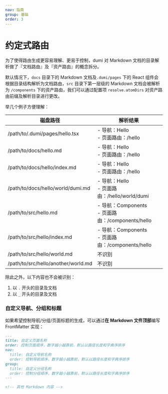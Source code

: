 ```yaml
---
nav: 指南
group: 基础
order: 3
---
```


# 约定式路由

为了使得路由生成更容易理解、更易于控制，dumi 对 Markdown 文档的目录解析做了『文档路由』及『资产路由』的概念拆分。

默认情况下，`docs` 目录下的 Markdown 文档及`.dumi/pages` 下的 React 组件会根据目录结构解析为文档路由，`src` 目录下第一层级的 Markdown 文档会被解析为 `/components` 下的资产路由，我们可以通过配置项 `resolve.atomDirs` 对资产路由前缀及解析目录进行更改。

举几个例子方便理解：

| 磁盘路径                            | 解析结果                                            |
| ----------------------------------- | --------------------------------------------------- |
| /path/to/.dumi/pages/hello.tsx      | - 导航：Hello<br>- 页面路由：/hello                 |
| /path/to/docs/hello.md              | - 导航：Hello<br>- 页面路由：/hello                 |
| /path/to/docs/hello/index.md        | - 导航：Hello<br>- 页面路由：/hello                 |
| /path/to/docs/hello/world/dumi.md   | - 导航：Hello<br>- 页面路由：/hello/world/dumi      |
| /path/to/src/hello.md               | - 导航：Components<br>- 页面路由：/components/hello |
| /path/to/src/hello/index.md         | - 导航：Components<br>- 页面路由：/components/hello |
| /path/to/src/hello/world.md         | 不识别                                              |
| /path/to/src/hello/another/world.md | 不识别                                              |

除此之外，以下内容也不会被识别：

1. 以 `.` 开头的目录及文档
2. 以 `_` 开头的目录及文档

### 自定义导航、分组和标题

如果希望控制导航/分组/页面标题的生成，可以通过**在 Markdown 文件顶部**编写 FrontMatter 实现：

```md
---
title: 自定义页面名称
order: 控制页面顺序，数字越小越靠前，默认以路径长度和字典序排序
nav:
  title: 自定义导航名称
  order: 控制导航顺序，数字越小越靠前，默认以路径长度和字典序排序
group:
  title: 自定义分组名称
  order: 控制分组顺序，数字越小越靠前，默认以路径长度和字典序排序
---

<!-- 其他 Markdown 内容 -->
```
